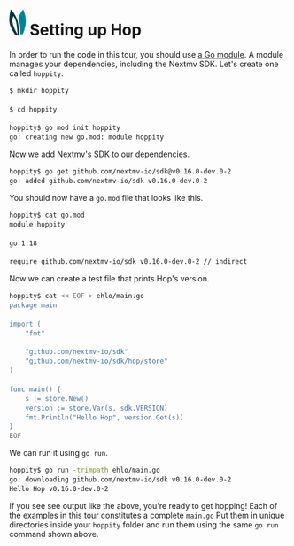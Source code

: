 # ![ears](../img/ears.png) Setting up Hop

In order to run the code in this tour, you should use [a Go module][modules]. A
module manages your dependencies, including the Nextmv SDK. Let's create one
called `hoppity`.

```bash
$ mkdir hoppity

$ cd hoppity

hoppity$ go mod init hoppity
go: creating new go.mod: module hoppity
```

Now we add Nextmv's SDK to our dependencies.

```bash
hoppity$ go get github.com/nextmv-io/sdk@v0.16.0-dev.0-2
go: added github.com/nextmv-io/sdk v0.16.0-dev.0-2
```

You should now have a `go.mod` file that looks like this.

```bash
hoppity$ cat go.mod
module hoppity

go 1.18

require github.com/nextmv-io/sdk v0.16.0-dev.0-2 // indirect
```

Now we can create a test file that prints Hop's version.

```bash
hoppity$ cat << EOF > ehlo/main.go
package main

import (
	"fmt"

	"github.com/nextmv-io/sdk"
	"github.com/nextmv-io/sdk/hop/store"
)

func main() {
	s := store.New()
	version := store.Var(s, sdk.VERSION)
	fmt.Println("Hello Hop", version.Get(s))
}
EOF
```

We can run it using `go run`.

```bash
hoppity$ go run -trimpath ehlo/main.go 
go: downloading github.com/nextmv-io/sdk v0.16.0-dev.0-2
Hello Hop v0.16.0-dev.0-2
```

If you see see output like the above, you're ready to get hopping! Each of the 
examples in this tour constitutes a complete `main.go` Put them in unique 
directories  inside your `hoppity` folder and run them using the same `go run`
command shown above.

[modules]: https://go.dev/blog/using-go-modules
